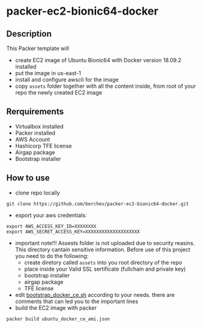 # packer-ec2-bionic64-docker

## Description
This Packer template will 
- create EC2 image of Ubuntu Bionic64 with Docker version 18.09.2 installed
- put the image in us-east-1
- install and configure awscli for the image 
- copy `assets` folder together with all the content inside, from root of your repo the newly created EC2 image

## Rerquirements 
- Virtualbox installed
- Packer installed
- AWS Account
- Hashicorp TFE license
- Airgap package
- Bootstrap installer


## How to use
- clone repo locally
```
git clone https://github.com/berchev/packer-ec2-bionic64-docker.git
```
- export your aws credentials:
```
export AWS_ACCESS_KEY_ID=XXXXXXXX
export AWS_SECRET_ACCESS_KEY=XXXXXXXXXXXXXXXXXXXX
```
- important note!!! Assests folder is not uploaded due to security reasins. This directory cantain sensitive information. Before use of this project you need to do the following:
  - create diretory called `assets` into you root directory of the repo 
  - place inside your Valid SSL sertificate (fullchain and private key)
  - bootstrap installer
  - airgap package
  - TFE license
- edit [bootstrap_docker_ce.sh](bootstrap_docker_ce.sh) according to your needs. there are comments that can led you to the important lines
- build the EC2 image with packer
```
packer build ubuntu_docker_ce_ami.json
```

